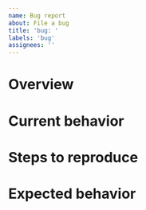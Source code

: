 ```yaml
---
name: Bug report
about: File a bug
title: 'bug: '
labels: 'bug'
assignees: ''
---
```


<!--
Thanks for taking the time to file an issue! Please make sure you've read the "Opening Issues" section of our Contributing Guide:

https://github.com/Opentrons/opentrons/blob/edge/CONTRIBUTING.md#opening-issues

To ensure your issue can be addressed quickly, please fill out the sections below to the best of your ability!
-->

# Overview

<!--
Use this section to describe your bug at a high level. Please include any issues you can find that may be related.
-->

# Current behavior

<!--
Describe how the software currently behaves and how that differs from how you think the software should behave.
-->

# Steps to reproduce

<!--
If this is a bug report and there are specific steps we can take to reproduce the bug, please list them here. This is a good place to put things like software version, hardware version, and operating system.
-->

# Expected behavior

<!--
Describe how you think the software should behave.
-->
